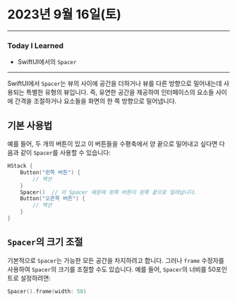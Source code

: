 # 2023년 9월 16일(토)

----

### Today I Learned 

- SwiftUI에서의 `Spacer`

----

SwiftUI에서 `Spacer`는 뷰의 사이에 공간을 더하거나 뷰를 다른 방향으로 밀어내는데 사용되는 특별한 유형의 뷰입니다. 즉, 유연한 공간을 제공하여 인터페이스의 요소들 사이에 간격을 조절하거나 요소들을 화면의 한 쪽 방향으로 밀어냅니다.

## 기본 사용법

예를 들어, 두 개의 버튼이 있고 이 버튼들을 수평축에서 양 끝으로 밀어내고 싶다면 다음과 같이 `Spacer`를 사용할 수 있습니다:

```swift
HStack {
    Button("왼쪽 버튼") {
        // 액션
    }
    Spacer()  // 이 Spacer 때문에 왼쪽 버튼이 왼쪽 끝으로 밀려납니다.
    Button("오른쪽 버튼") {
        // 액션
    }
}
```

## `Spacer`의 크기 조절

기본적으로 `Spacer`는 가능한 모든 공간을 차지하려고 합니다. 그러나 `frame` 수정자를 사용하여 `Spacer`의 크기를 조절할 수도 있습니다. 예를 들어, `Spacer`의 너비를 50포인트로 설정하려면:

```swift
Spacer().frame(width: 50)
```
